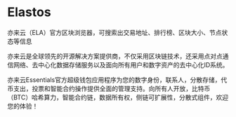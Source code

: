 # Elastos


亦来云（ELA）官方区块浏览器，可搜索出交易地址、排行榜、区块大小、节点状态等信息

亦来云是全球领先的开源解决方案提供商，不仅采用区块链技术，还采用点对点通信网络、去中心化数据存储服务以及面向所有用户和数字资产的去中心化ID系统。

亦来云Essentials官方超级钱包应用程序为您的数字身份，联系人，分散存储，代币支出，投票和智能合约操作提供全面的管理支持。向所有人开放，比特币（BTC）哈希算力，智能合约链，数据所有权，侧链可扩展性，分散式组件，欢迎您的体验！
